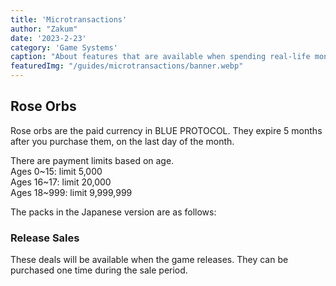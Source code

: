 ```yaml
---
title: 'Microtransactions'
author: "Zakum"
date: '2023-2-23'
category: 'Game Systems'
caption: "About features that are available when spending real-life money."
featuredImg: "/guides/microtransactions/banner.webp"
---
```


<script>
    import StickyNote from "$lib/components/StickyNote.svelte";
    import RoseOrbPacks from "./RoseOrbPacks.svelte";
    import PlatformOptions from "./PlatformOptions.svelte";
    import CurrencyOptions from "./CurrencyOptions.svelte";
</script>

## Rose Orbs
Rose orbs are the paid currency in BLUE PROTOCOL. They expire 5 months after you purchase them, on the last day of the month.

<StickyNote type="note">
    There are payment limits based on age.<br />
    Ages 0~15: limit 5,000<br />
    Ages 16~17: limit 20,000<br />
    Ages 18~999: limit 9,999,999
</StickyNote>

The packs in the Japanese version are as follows:

<CurrencyOptions />
<PlatformOptions />

<RoseOrbPacks />

### Release Sales
These deals will be available when the game releases. They can be purchased one time during the sale period.

<RoseOrbPacks releaseSales />